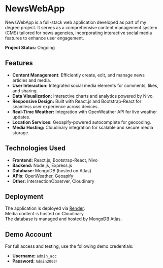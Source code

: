 # NewsWebApp

NewsWebApp is a full-stack web application developed as part of my degree project. It serves as a comprehensive content management system (CMS) tailored for news agencies, incorporating interactive social media features to enhance user engagement.

**Project Status:** Ongoing

## Features

- **Content Management:** Efficiently create, edit, and manage news articles and media.
- **User Interaction:** Integrated social media elements for comments, likes, and sharing.
- **Data Visualization:** Interactive charts and analytics powered by Nivo.
- **Responsive Design:** Built with React.js and Bootstrap-React for seamless user experience across devices.
- **Real-Time Weather:** Integration with OpenWeather API for live weather updates.
- **Location Services:** Geoapify-powered autocomplete for geocoding.
- **Media Hosting:** Cloudinary integration for scalable and secure media storage.

## Technologies Used

- **Frontend:** React.js, Bootstrap-React, Nivo
- **Backend:** Node.js, Express.js
- **Database:** MongoDB (hosted on Atlas)
- **APIs:** OpenWeather, Geoapify
- **Other:** IntersectionObserver, Cloudinary

## Deployment

The application is deployed via [Render](https://newswebapp-qvgp.onrender.com).  
Media content is hosted on Cloudinary.  
The database is managed and hosted by MongoDB Atlas.

## Demo Account

For full access and testing, use the following demo credentials:

- **Username:** `admin_acc`
- **Password:** `Admin2003!`
